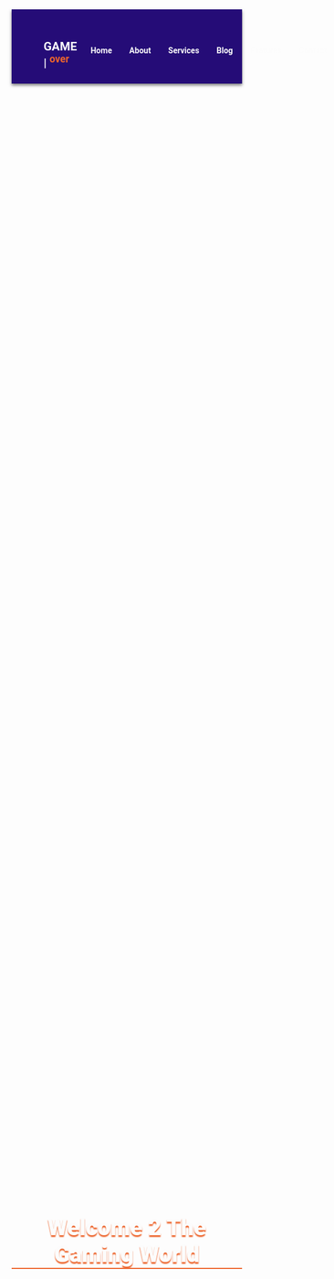 



<style>

@import url("https://fonts.googleapis.com/css2?family=Roboto:ital,wght@0,400;0,900;1,700&display=swap");

/* variables */
:root{
  --font-family: 'Roboto',sans-serif;
  --normal-font: 400;
  --bold-font: 700;
  --bolder-font: 900;
  --bg-color: #fcfcfc;
  --primary-color: #250C77;
  --secondary-color: #ED642B;
  --primary-shadow: #8b8eaf;
  --secondary-shadow: #a17a69;
  --bottom-margin: 0.5rem;
  --bottom-margin-2: 1rem;
  --line-height: 1.7rem;
  --transition: 0.3s;
}
/* variables end */

html{
  scroll-behaviour: smooth;
}

/* css reset  */
*{
  margin: 0;
  padding: 0;
  box-sizing: border-box;
}
ul{
  list-style-type: none;
}
a{
  text-decoration: none;
  color: var(--bg-color);
}
a:hover{
  cursor: pointer;
  color: var(--secondary-color);
}

body{
  font-family: var(--font-family);
}

/* navigation */
nav{
  position: sticky;
  top: 0;
  left: 0;
  z-index: 1;
  display: flex;
  justify-content: space-between;
  align-items: center;
  background-color: var(--primary-color); 
  padding: 1.5rem 3.5rem;
  box-shadow: 0 3px 5px rgba(0, 0, 0, 0.5);
}
nav h1{
  color: var(--bg-color);
}
nav h1 sup{
  color: var(--secondary-color);
}
nav a{
  color: var(--bg-color);
  transition: var(--transition);
}
nav a:hover{
  color: var(--secondary-color);
  border-bottom: 2px solid var(--secondary-color);
}

nav ul{
  display: flex;
  gap: 1.9rem;
}
nav ul li{
  font-weight: var(--bold-font);
}

.burger-menu{
  color: var(--bg-color);
  background: transparent;
  border: 0;
  font-size: 2rem;
  cursor: pointer;
  display: none;
}
/* navigation end */

/* hero section */

.hero-section-slider{
  height: 100vh;
  background-size: cover;
  background-image: url(https://images.unsplash.com/photo-1511512578047-dfb367046420?ixlib=rb-1.2.1&ixid=MnwxMjA3fDB8MHxzZWFyY2h8Mnx8Z2FtaW5nfGVufDB8fDB8fA%3D%3D&w=1000&q=80);
  background-repeat: no-repeat;
  display: flex;
  justify-content: center;
  align-items: center;
  animation: slider 4s ease-in infinite;
}
.hero-section-slider h2{
  color: var(--bg-color);
  border-bottom: 2.5px solid var(--secondary-color);
  text-shadow: 0 3px 2px var(--secondary-color);
  text-align: center;
  font-size: 2.5rem;
  font-weight: var(--bolder-font);
}
/* ------------------ */
/* about section */
.about{
  background-color: var(--bg-color);
  padding: 1rem 6rem;
}
.about h2{
  text-align: center;
  margin-bottom: var(--bottom-margin-2);
}
.about p{
  color: dodgerblue;
  line-height: var(--line-height);
  padding: 0.4rem;
}
/* ---------------------- */
/* services */
.services{
  background-color: var(--bg-color);
  padding: 32px 0;
  margin-top: 2rem;
}
.services-header{
  text-align: center;
  font-weight: var(--bolder-font);
  margin-bottom: var(--bottom-margin-2);
}
.services-wraper{
  padding: 1rem 1rem;
  display: flex;
  flex-wrap: wrap;
  gap: 2rem;
  justify-content: center;
  align-items: center;
  text-align: center;
}
.service-container{
  flex: 1 1 18.750rem;
  width: 21.875rem;
  padding: 1rem;
  box-shadow: 0 3px 5px var(--secondary-shadow);
}
.service-pic{
  width: 65%;
  height: 60%;
  box-shadow: 0 0 5px var(--primary-color);
  
}
.service-container:nth-child(2) .service-pic{
  width: 50%;
}
.service-title{
  font-weight: var(--bold-font);
  margin-bottom: var(--bottom-margin);
  border-bottom: 2px solid var(--secondary-color);
}
.service-btn{
  color: dodgerblue;
  font-weight: var(--bold-font);
  transition: var(--transition);
}
.service-btn:hover{
  border-bottom: 2px solid var(--secondary-color);
}
/* ------------- */
/* footer */
footer{
  background-color: var(--primary-color);
  padding: 2.5rem;
  margin: 2rem 0 0;
  
}
.first-part{
  color: var(--primary-shadow);
  display: flex;
  justify-content: space-evenly;
  align-items: center;
  text-align: center;
  gap: 2rem;
  margin-bottom: var(--bottom-margin-2);
  border-bottom: 2px solid var(--secondary-color);
}
.first-part h1{
  color: var(--bg-color);
}
.first-part h1 sup{
  color: var(--secondary-color);
}
.second-part{
  margin-top: 0.875rem;
  font-size: 1.2rem;
  color: var(--bg-color);
  text-align: center;
  
}
.second-part span{
  font-size: 1.5rem;
  color: aqua;
}

/*  ----------------------------------------------------------   */
/* slider animation images */
@keyframes slider{
  10%{background-image: url(https://images.unsplash.com/photo-1511512578047-dfb367046420?ixlib=rb-1.2.1&ixid=MnwxMjA3fDB8MHxzZWFyY2h8Mnx8Z2FtaW5nfGVufDB8fDB8fA%3D%3D&w=1000&q=80);}
  30%{background-image: url(https://images.unsplash.com/photo-1511512578047-dfb367046420?ixlib=rb-1.2.1&ixid=MnwxMjA3fDB8MHxwaG90by1wYWdlfHx8fGVufDB8fHx8&auto=format&fit=crop&w=871&q=80);}
  50%{background-image: url(https://images.unsplash.com/photo-1538481199705-c710c4e965fc?ixlib=rb-1.2.1&ixid=MnwxMjA3fDB8MHxwaG90by1wYWdlfHx8fGVufDB8fHx8&auto=format&fit=crop&w=965&q=80);}
  70%{background-image: url(https://images.unsplash.com/photo-1616588589676-62b3bd4ff6d2?ixlib=rb-1.2.1&ixid=MnwxMjA3fDB8MHxwaG90by1wYWdlfHx8fGVufDB8fHx8&auto=format&fit=crop&w=1032&q=80);}
  90%{background-image: url(https://images.unsplash.com/photo-1495954222046-2c427ecb546d?ixlib=rb-1.2.1&ixid=MnwxMjA3fDB8MHxwaG90by1wYWdlfHx8fGVufDB8fHx8&auto=format&fit=crop&w=1032&q=80);}
  100%{background-image: url(https://images.unsplash.com/photo-1511512578047-dfb367046420?ixlib=rb-1.2.1&ixid=MnwxMjA3fDB8MHxzZWFyY2h8Mnx8Z2FtaW5nfGVufDB8fDB8fA%3D%3D&w=1000&q=80);}
}
/* ------------------------------------------------------------- */

/* responsive */
@media screen and (max-width: 720px){
/*  navigation  */
  nav{
    padding: 1.5rem 1rem;
  }
  nav ul{
    position: fixed;
    background-color: rgba(0,0,0,0.5);
    flex-direction: column;
    top: 86px;
    left: 10%;
    width: 80%;
    text-align: center;
    transform: translateX(120%);
    transition: transform 0.5s ease-in;
  }
  nav ul li{
    margin: 8px;
  }
  nav ul li a{
    color: aqua;
  }
  .burger-menu{
    display: block;
  }
/*   for showing our menu  we toggle this class to nav*/
  nav ul.show{
    transform: translateX(0);
  }
  
/*  hero section heading  */
  .hero-section h2{
    font-size: 2rem;
    border-bottom: none;
  }
}

@media screen and (max-width: 440px){
/*   footer */
  .first-part{
    flex-direction: column;
  }
}
  </style>





<!-- navigation menu -->
<nav>
  <h1>GAME | <sup>over</sup></h1>
  <ul class="navigation">
    <li><a class="nav-link" href="#home">Home</a></li>
    <li><a class="nav-link" href="#about">About</a></li>
    <li><a class="nav-link" href="#services">Services</a></li>
    <li><a class="nav-link" href="#blog">Blog</a></li>
    <li><a class="nav-link" href="#features">Features</a></li>
    <li><a class="nav-link" href="#contact">Contact</a></li>
  </ul>
  
  <button class="burger-menu" id="burger-menu">&#9776;</button>
  
</nav>
<!-- ----------------------- -->
<!-- hero section -->
<section class="hero-section" id="home">
  <div class="hero-section-slider">
    <h2>Welcome 2 The Gaming World</h2>
  </div>
</section>
<!-- ------------------------ -->
<!-- about section -->
<section class="about" id="about">
  <h2>About our Gaming World</h2>
  <p>
    Lorem ipsum dolor sit amet consectetur, adipisicing elit. Sint eaque accusamus aperiam quisquam libero ad, ab eos cumque nobis magnam deleniti et, facilis molestiae numquam exercitationem beatae tempora quae quas, laboriosam provident minima sapiente sit. Tempore fuga ea necessitatibus nisi ipsum quas molestiae ad excepturi error quaerat dolorem perspiciatis animi similique autem, neque doloribus eos a rem repudiandae id aspernatur incidunt quibusdam assumenda magnam? Aliquam vitae, alias rem consequatur, sed corrupti pariatur voluptas dolores eaque porro labore atque officia rerum consectetur repellat corporis recusandae, tenetur iure aperiam dicta maiores fuga fugit dolore facere. Pariatur, inventore! Tempore, dolores corporis. Delectus, optio?
  </p>
  <p>
    Lorem ipsum, dolor sit amet consectetur adipisicing elit. Quas, quam. Voluptate facilis nulla quaerat necessitatibus deserunt eius quia quisquam tempora!
  </p>
  
</section>
<!-- ---------------------- -->
<!-- services -->
<section class="services" id="services">
  <h2 class="services-header">Our Top Services</h2>
  <div class="services-wraper">
    <div class="service-container">
      <img 
           src="https://cloudgame.press/wp-content/uploads/2020/08/cloud-gaming-kak-rabotaet-1280x720.jpg" 
           alt="cloud-services"
           loading="lazy"
           class="service-pic"
       />
      <h3 class="service-title">Cloud Services</h3>
      <p class="service-detail">
        Lorem ipsum dolor sit amet consectetur, adipisicing elit. Amet nobis quia similique sapiente consectetur sit cupiditate tempora eos laboriosam voluptates.
      </p>
      <a href="#" class="service-btn">Buy Now</a>
    </div>
    <div class="service-container">
      <img 
           src="https://i.ytimg.com/vi/n3Qxo79HoZk/hqdefault.jpg" 
           alt="unity-gaming-services"
           loading="lazy"
           class="service-pic"
       />
      <h3 class="service-title">Unity Gaming</h3>
      <p class="service-detail">
        Lorem ipsum dolor sit amet consectetur, adipisicing elit. Amet nobis quia similique sapiente consectetur sit cupiditate tempora eos laboriosam voluptates.
      </p>
      <a href="#" class="service-btn">Buy Now</a>
    </div>
    <div class="service-container">
      <img 
           src="https://sw.cool3c.com/user/104471/2021/09b54019-4e3f-4fe7-8474-71029981f431.jpg?fit=max&w=2400&q=80" 
           alt="xbox-services"
           loading="lazy"
           class="service-pic"
       />
      <h3 class="service-title">X-Box Subscription</h3>
      <p class="service-detail">
        Lorem ipsum dolor sit amet consectetur, adipisicing elit. Amet nobis quia similique sapiente consectetur sit cupiditate tempora eos laboriosam voluptates.
      </p>
      <a href="#" class="service-btn">Buy Now</a>
    </div>
  </div>
</section>
<!-- footer -->
<footer>
  <div class="first-part">
    <div class="useful-links">
      <h3>Useful Links</h3>
      <ul>
        <li><a href="#">Our Products</a></li>
        <li><a href="#">Discount Offers</a></li>
        <li><a href="#">Gaming Tools</a></li>
      </ul>
    </div>
    <h1>GAME | <sup>over</sup></h1>
    <div class="contact" id="contact">
      <h2>Contact-us</h2>
      <ul>
        <li><a href="#">Facebook</a></li>
        <li><a href="#">Instagram</a></li>
        <li><a href="#">G-mail</a></li>
        <li><a href="#">Linkedin</a></li>
      </ul>
    </div>
  
  </div>
  <div class="second-part">
    <p class="copy">&copy; Copyright 2024</p>
    <p class="copy">
      built with <span>&#x2661;</span> by <a href="#">masudprobd</a>
    </p>
  </div>
</footer>


<script>
// nav hamburger-menu selection
const menubtn = document.querySelector('#burger-menu');
const ul = document.querySelector('nav ul');
const nav = document.querySelector('nav');

menubtn.addEventListener('click', () => {
  ul.classList.toggle('show');
});

// click hamburger menu when link is clicked
var navlinks = document.querySelectorAll('.nav-link');
navlinks.forEach((link) => 
             link.addEventListener('click', ()=> {
                ul.classList.remove('show');  
  })
);</script>
